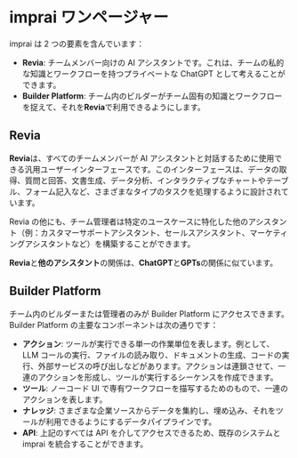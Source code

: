 # imprai ワンページャー

imprai は 2 つの要素を含んでいます：

- **Revia**: チームメンバー向けの AI アシスタントです。これは、チームの私的な知識とワークフローを持つプライベートな ChatGPT として考えることができます。
- **Builder Platform**: チーム内のビルダーがチーム固有の知識とワークフローを捉えて、それを**Revia**で利用できるようにします。

## Revia

**Revia**は、すべてのチームメンバーが AI アシスタントと対話するために使用できる汎用ユーザーインターフェースです。このインターフェースは、データの取得、質問と回答、文書生成、データ分析、インタラクティブなチャートやテーブル、フォーム記入など、さまざまなタイプのタスクを処理するように設計されています。

Revia の他にも、チーム管理者は特定のユースケースに特化した他のアシスタント（例：カスタマーサポートアシスタント、セールスアシスタント、マーケティングアシスタントなど）を構築することができます。

**Revia**と**他のアシスタント**の関係は、**ChatGPT**と**GPTs**の関係に似ています。

## Builder Platform

チーム内のビルダーまたは管理者のみが Builder Platform にアクセスできます。Builder Platform の主要なコンポーネントは次の通りです：

- **アクション**: ツールが実行できる単一の作業単位を表します。例として、LLM コールの実行、ファイルの読み取り、ドキュメントの生成、コードの実行、外部サービスの呼び出しなどがあります。アクションは連鎖させて、一連のアクションを形成し、ツールが実行するシーケンスを作成できます。
- **ツール**: ノーコード UI で専有ワークフローを描写するためのもので、一連のアクションを表します。
- **ナレッジ**: さまざまな企業ソースからデータを集約し、埋め込み、それをツールが利用できるようにするデータパイプラインです。
- **API**: 上記のすべては API を介してアクセスできるため、既存のシステムと imprai を統合することができます。
